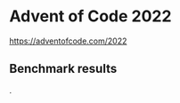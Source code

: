 Advent of Code 2022
===================

https://adventofcode.com/2022

Benchmark results
-----------------

.
